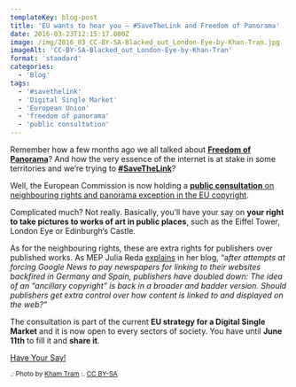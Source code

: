 ```yaml
---
templateKey: blog-post
title: 'EU wants to hear you – #SaveTheLink and Freedom of Panorama'
date: 2016-03-23T12:15:17.000Z
image: /img/2016_03_CC-BY-SA-Blacked_out_London-Eye-by-Khan-Tran.jpg
imageAlt: 'CC-BY-SA-Blacked_out_London-Eye-by-Khan-Tran'
format: 'standard'
categories:
  - 'Blog'
tags:
  - '#savethelink'
  - 'Digital Single Market'
  - 'European Union'
  - 'freedom of panorama'
  - 'public consultation'
---
```


Remember how a few months ago we all talked about **[Freedom of Panorama](https://en.wikipedia.org/wiki/Freedom_of_panorama)**? And how the very essence of the internet is at stake in some territories and we’re trying to [**#SaveTheLink**](https://savethelink.org/)?

Well, the European Commission is now holding a [**public consultation** on neighbouring rights and panorama exception in the EU copyright](https://ec.europa.eu/digital-single-market/en/news/commission-seeks-views-neighbouring-rights-and-panorama-exception-eu-copyright).

Complicated much? Not really. Basically, you’ll have your say on **your right to take pictures to works of art in public places**, such as the Eiffel Tower, London Eye or Edinburgh’s Castle.

As for the neighbouring rights, these are extra rights for publishers over published works. As MEP Julia Reda [explains](https://juliareda.eu/2016/03/copyright-consultation/) in her blog, “a*fter attempts at forcing Google News to pay newspapers for linking to their websites backfired in Germany and Spain, publishers have doubled down: The idea of an “ancillary copyright” is back in a broader and badder version. Should publishers get extra control over how content is linked to and displayed on the web?”*

The consultation is part of the current **EU strategy for a Digital Single Market** and it is now open to every sectors of society. You have until **June 11th** to fill it and **share it**.

[Have Your Say!](https://ec.europa.eu/digital-single-market/en/news/commission-seeks-views-neighbouring-rights-and-panorama-exception-eu-copyright)

<small>.: Photo by [Kham Tram](https://en.wikipedia.org/wiki/Wikipedia:Wikipedia_Signpost/2015-06-17/In_focus#/media/File:Blacked_out_London-Eye-2009.JPG) :. [CC BY-SA](https://creativecommons.org/licenses/by-sa/2.0/)</small>
